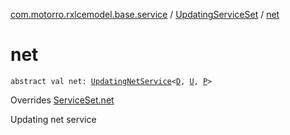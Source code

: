 [com.motorro.rxlcemodel.base.service](../index.md) / [UpdatingServiceSet](index.md) / [net](./net.md)

# net

`abstract val net: `[`UpdatingNetService`](../-updating-net-service/index.md)`<`[`D`](index.md#D)`, `[`U`](index.md#U)`, `[`P`](index.md#P)`>`

Overrides [ServiceSet.net](../-service-set/net.md)

Updating net service

